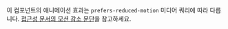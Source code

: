 이 컴포넌트의 애니메이션 효과는 `prefers-reduced-motion` 미디어 쿼리에 따라 다릅니다. [접근성 문서의 모션 감소 문단](/docs/[[config:docs_version]]/getting-started/accessibility/#reduced-motion)을 참고하세요.